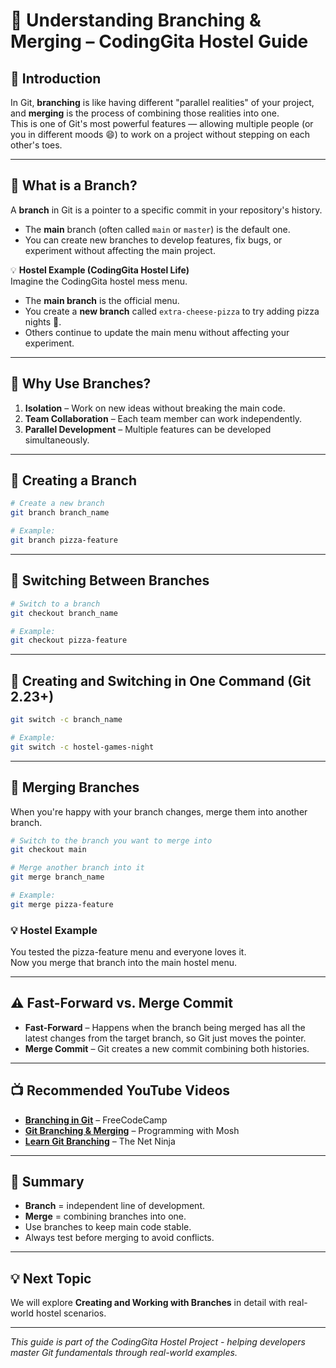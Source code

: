 # 🌿 Understanding Branching & Merging – CodingGita Hostel Guide

## 📌 Introduction

In Git, **branching** is like having different "parallel realities" of your project, and **merging** is the process of combining those realities into one.  
This is one of Git's most powerful features — allowing multiple people (or you in different moods 😄) to work on a project without stepping on each other's toes.

---

## 🌱 What is a Branch?

A **branch** in Git is a pointer to a specific commit in your repository's history.

- The **main** branch (often called `main` or `master`) is the default one.
- You can create new branches to develop features, fix bugs, or experiment without affecting the main project.

💡 **Hostel Example (CodingGita Hostel Life)**  
Imagine the CodingGita hostel mess menu.  
- The **main branch** is the official menu.
- You create a **new branch** called `extra-cheese-pizza` to try adding pizza nights 🍕.
- Others continue to update the main menu without affecting your experiment.

---

## 🌿 Why Use Branches?

1. **Isolation** – Work on new ideas without breaking the main code.
2. **Team Collaboration** – Each team member can work independently.
3. **Parallel Development** – Multiple features can be developed simultaneously.

---

## 🔧 Creating a Branch

```bash
# Create a new branch
git branch branch_name

# Example:
git branch pizza-feature
```

---

## 🔄 Switching Between Branches

```bash
# Switch to a branch
git checkout branch_name

# Example:
git checkout pizza-feature
```

---

## 🚀 Creating and Switching in One Command (Git 2.23+)

```bash
git switch -c branch_name

# Example:
git switch -c hostel-games-night
```

---

## 🌉 Merging Branches

When you're happy with your branch changes, merge them into another branch.

```bash
# Switch to the branch you want to merge into
git checkout main

# Merge another branch into it
git merge branch_name

# Example:
git merge pizza-feature
```

### 💡 Hostel Example
You tested the pizza-feature menu and everyone loves it.  
Now you merge that branch into the main hostel menu.

---

## ⚠️ Fast-Forward vs. Merge Commit

- **Fast-Forward** – Happens when the branch being merged has all the latest changes from the target branch, so Git just moves the pointer.
- **Merge Commit** – Git creates a new commit combining both histories.

---

## 📺 Recommended YouTube Videos

- **[Branching in Git](https://www.youtube.com/watch?v=e2IbNHi4uCI&ab_channel=freeCodeCamp.org)** – FreeCodeCamp
- **[Git Branching & Merging](https://www.youtube.com/watch?v=8JJ101D3knE&ab_channel=ProgrammingwithMosh)** – Programming with Mosh
- **[Learn Git Branching](https://www.youtube.com/watch?v=QV0kVNvkMxc&ab_channel=NetNinja)** – The Net Ninja

---

## 📝 Summary

- **Branch** = independent line of development.
- **Merge** = combining branches into one.
- Use branches to keep main code stable.
- Always test before merging to avoid conflicts.

---

## 💡 Next Topic

We will explore **Creating and Working with Branches** in detail with real-world hostel scenarios.

---

*This guide is part of the CodingGita Hostel Project - helping developers master Git fundamentals through real-world examples.*
